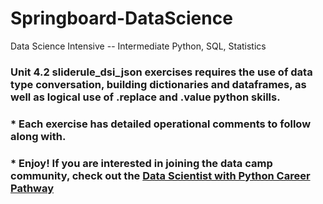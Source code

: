 # Springboard-DataScience
Data Science Intensive -- Intermediate Python, SQL, Statistics

### Unit 4.2 sliderule_dsi_json exercises requires the use of data type conversation, building dictionaries and dataframes, as well as logical use of .replace and .value python skills.  

### * Each exercise has detailed operational comments to follow along with.

### * Enjoy!  If you are interested in joining the data camp community, check out the [Data Scientist with Python Career Pathway](https://www.datacamp.com/tracks/data-scientist-with-python)
